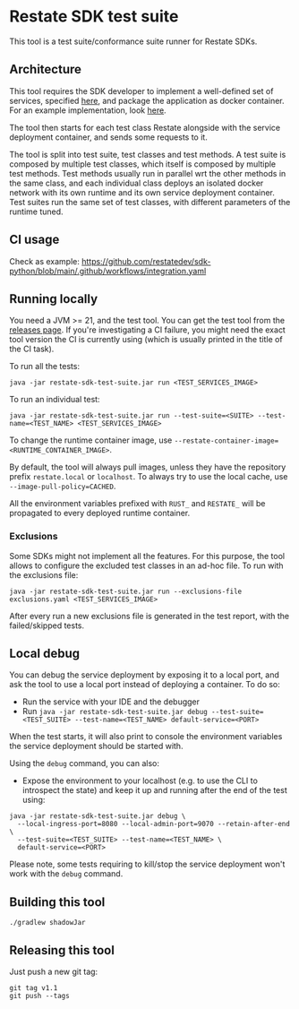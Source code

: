 # Restate SDK test suite

This tool is a test suite/conformance suite runner for Restate SDKs.

## Architecture

This tool requires the SDK developer to implement a well-defined set of services, specified [here](./src/main/kotlin/dev/restate/sdktesting/contracts), and package the application as docker container. 
For an example implementation, look [here](https://github.com/restatedev/sdk-java/tree/main/test-services/src/main/kotlin/dev/restate/sdk/testservices).

The tool then starts for each test class Restate alongside with the service deployment container, and sends some requests to it.

The tool is split into test suite, test classes and test methods. 
A test suite is composed by multiple test classes, which itself is composed by multiple test methods. 
Test methods usually run in parallel wrt the other methods in the same class, and each individual class deploys an isolated docker network with its own runtime and its own service deployment container. 
Test suites run the same set of test classes, with different parameters of the runtime tuned.

## CI usage

Check as example: https://github.com/restatedev/sdk-python/blob/main/.github/workflows/integration.yaml

## Running locally

You need a JVM >= 21, and the test tool. You can get the test tool from the [releases page](https://github.com/restatedev/sdk-test-suite/releases). If you're investigating a CI failure, you might need the exact tool version the CI is currently using (which is usually printed in the title of the CI task).

To run all the tests:

```shell
java -jar restate-sdk-test-suite.jar run <TEST_SERVICES_IMAGE>
```

To run an individual test:

```shell
java -jar restate-sdk-test-suite.jar run --test-suite=<SUITE> --test-name=<TEST_NAME> <TEST_SERVICES_IMAGE>
```

To change the runtime container image, use `--restate-container-image=<RUNTIME_CONTAINER_IMAGE>`.

By default, the tool will always pull images, unless they have the repository prefix `restate.local` or `localhost`. To always try to use the local cache, use `--image-pull-policy=CACHED`.

All the environment variables prefixed with `RUST_` and `RESTATE_` will be propagated to every deployed runtime container. 

### Exclusions

Some SDKs might not implement all the features. For this purpose, the tool allows to configure the excluded test classes in an ad-hoc file. To run with the exclusions file:

```shell
java -jar restate-sdk-test-suite.jar run --exclusions-file exclusions.yaml <TEST_SERVICES_IMAGE>
```

After every run a new exclusions file is generated in the test report, with the failed/skipped tests.

## Local debug

You can debug the service deployment by exposing it to a local port, and ask the tool to use a local port instead of deploying a container. To do so:

* Run the service with your IDE and the debugger
* Run `java -jar restate-sdk-test-suite.jar debug --test-suite=<TEST_SUITE> --test-name=<TEST_NAME> default-service=<PORT>`

When the test starts, it will also print to console the environment variables the service deployment should be started with.

Using the `debug` command, you can also:

* Expose the environment to your localhost (e.g. to use the CLI to introspect the state) and keep it up and running after the end of the test using:

```shell
java -jar restate-sdk-test-suite.jar debug \
  --local-ingress-port=8080 --local-admin-port=9070 --retain-after-end \
  --test-suite=<TEST_SUITE> --test-name=<TEST_NAME> \
  default-service=<PORT>
```

Please note, some tests requiring to kill/stop the service deployment won't work with the `debug` command.

## Building this tool

```shell
./gradlew shadowJar
```

## Releasing this tool

Just push a new git tag:

```shell
git tag v1.1 
git push --tags
```